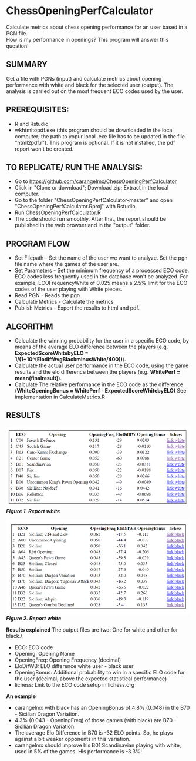 # ChessOpeningPerfCalculator
Calculate metrics about chess opening performance for an user based in a PGN file.\
How is my performance in openings? This program will answer this question!

## SUMMARY

Get a file with PGNs (input) and calculate metrics about opening performance with white and black for the selected user (output). The analysis is carried out on the most frequent ECO codes used by the user.

## PREREQUISITES:
- R and Rstudio
- wkhtmltopdf.exe (this program should be downloaded in the local computer; the path to yopur local .exe file has to be updated in the file "html2pdf.r"). This program is optional. If it is not installed, the pdf report won't be created.

## TO REPLICATE/ RUN THE ANALYSIS:
- Go to https://github.com/carangelmx/ChessOpeningPerfCalculator
- Click in "Clone or download"; Download zip; Extract in the local computer.
- Go to the folder "ChessOpeningPerfCalculator-master" and open "ChessOpeningPerfCalculator.Rproj" with Rstudio.
- Run ChessOpeningPerfCalculator.R
- The code should run smoothly. After that, the report should be published in the web browser and in the "output" folder.

## PROGRAM FLOW
- Set Filepath - Set the name of the user we want to analyze. Set the pgn file name where the games of the user are.
- Set Parameters - Set the minimum frequency of a processed ECO code. ECO codes less frequently used in the database won't be analyzed. For example, ECOFrequencyWhite of 0.025 means a 2.5% limit for the ECO codes of the user playing with White pieces.
- Read PGN - Reads the pgn
- Calculate Metrics - Calculate the metrics
- Publish Metrics - Export the results to html and pdf.

## ALGORITHM
- Calculate the winning probability for the user in a specific ECO code, by means of the average ELO difference between the players (e.g. **ExpectedScoreWhitebyELO = 1/(1+10^(ElodiffAvgBlackminusWhite/400))**).
- Calculate the actual user performance in the ECO code, using the game results and the elo difference between the players (e.g. **WhitePerf = mean(finalresult)**).
- Calculate The relative performance in the ECO code as the difference (**WhiteOpeningBonus = WhitePerf - ExpectedScoreWhitebyELO)**
See implementation in CalculateMetrics.R
  
## RESULTS 
![alt text](https://github.com/carangelmx/ChessOpeningPerfCalculator/blob/master/img/ReportWhite.PNG)
***Figure 1. Report white***

![alt text](https://github.com/carangelmx/ChessOpeningPerfCalculator/blob/master/img/ReportBlack.PNG)
***Figure 2. Report white***

**Results explained**
  The output files are two: One for white and other for black.\
  - ECO: ECO code
  - Opening: Opening Name
  - OpeningFreq: Opening Frequency (decimal)
  - EloDifWB: ELO difference white user - black user
  - OpeningBonus: Additional probability to win in a specific ELO code for the user (decimal, above the expected statistical performance)
  - lichess: Link to the ECO code setup in lichess.org
 
**An example**
  - carangelmx with black has an OpeningBonus of 4.8% (0.048) in the B70 - Sicilian Dragon Variation. 
  - 4.3% (0.043 - OpeningFreq) of those games (with black) are B70 - Sicilian Dragon Variation.
  - The average Elo Difference in B70 is -32 ELO points. So, he plays against a bit weaker opponents in this variation.
  - carangelmx should improve his B01 Scandinavian playing with white, used in 5% of the games. His performance is -3.3%!
